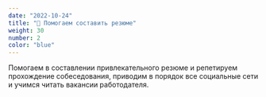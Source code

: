 ```yaml
---
date: "2022-10-24"
title: "📝 Помогаем составить резюме"
weight: 30
number: 2
color: "blue"
---
```


Помогаем в составлении привлекательного резюме и репетируем прохождение собеседования, приводим в порядок все социальные сети и учимся читать вакансии работодателя.
